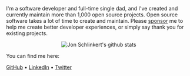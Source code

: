 I'm a software developer and full-time single dad, and I've created and currently maintain more than 1,000 open source projects. Open source software takes a lot of time to create and maintain. Please [sponsor](https://github.com/sponsors/jonschlinkert) me to help me create better developer experiences, or simply say thank you for existing projects.

<p align="center">
  <img src="https://github-readme-stats.vercel.app/api?username=jonschlinkert&count_private=true" alt="Jon Schlinkert's github stats">
</p>

You can find me here:

[GitHub](https://github.com/jonschlinkert) • [LinkedIn](https://linkedin.com/in/jonshlinkert) • [Twitter](https://twitter.com/jonschlinkert)
